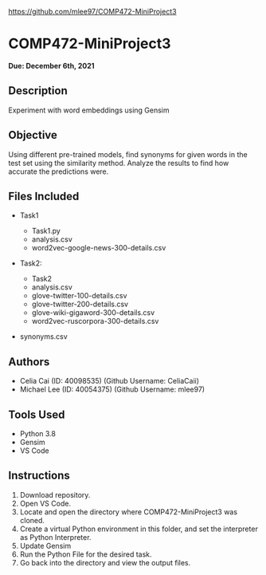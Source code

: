 https://github.com/mlee97/COMP472-MiniProject3

# COMP472-MiniProject3

<b>Due: December 6th, 2021 </b>

## Description
Experiment with word embeddings using Gensim

## Objective
Using different pre-trained models, find synonyms for given words in the test set using the similarity method. Analyze the results to find how accurate the predictions were.

## Files Included
- Task1
  - Task1.py
  - analysis.csv
  - word2vec-google-news-300-details.csv
  
- Task2:
  - Task2
  - analysis.csv
  - glove-twitter-100-details.csv
  - glove-twitter-200-details.csv
  - glove-wiki-gigaword-300-details.csv
  - word2vec-ruscorpora-300-details.csv

- synonyms.csv

## Authors
- Celia Cai (ID: 40098535) (Github Username: CeliaCaii)
- Michael Lee (ID: 40054375) (Github Username: mlee97)

## Tools Used
- Python 3.8
- Gensim
- VS Code

## Instructions
1. Download repository.
2. Open VS Code.
3. Locate and open the directory where COMP472-MiniProject3 was cloned.
4. Create a virtual Python environment in this folder, and set the interpreter as Python Interpreter.
5. Update Gensim
6. Run the Python File for the desired task.
7. Go back into the directory and view the output files.